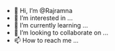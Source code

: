 - 👋 Hi, I’m @Rajramna
- 👀 I’m interested in ...
- 🌱 I’m currently learning ...
- 💞️ I’m looking to collaborate on ...
- 📫 How to reach me ...

<!---
Rajramna/Rajramna is a ✨ special ✨ repository because its `README.md` (this file) appears on your GitHub profile.
You can click the Preview link to take a look at your changes.
--->
